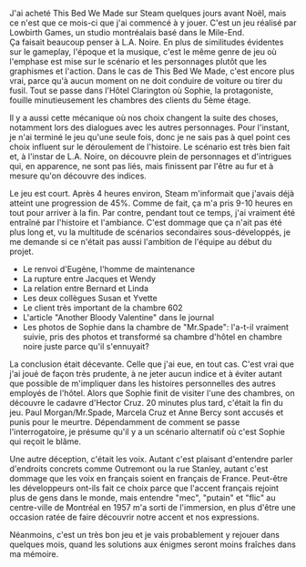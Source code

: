 J'ai acheté This Bed We Made sur Steam quelques jours avant Noël, mais ce n'est que ce mois-ci que j'ai commencé à y jouer. C'est un jeu réalisé par Lowbirth Games, un studio montréalais basé dans le Mile-End.  
Ça faisait beaucoup penser à L.A. Noire. En plus de similitudes évidentes sur le gameplay, l'époque et la musique, c'est le même genre de jeu où l'emphase est mise sur le scénario et les personnages plutôt que les graphismes et l'action. Dans le cas de This Bed We Made, c'est encore plus vrai, parce qu'à aucun moment on ne doit conduire de voiture ou tirer du fusil. Tout se passe dans l'Hôtel Clarington où Sophie, la protagoniste, fouille minutieusement les chambres des clients du 5ème étage.

Il y a aussi cette mécanique où nos choix changent la suite des choses, notamment lors des dialogues avec les autres personnages. Pour l'instant, je n'ai terminé le jeu qu'une seule fois, donc je ne sais pas à quel point ces choix influent sur le déroulement de l'histoire. Le scénario est très bien fait et, à l'instar de L.A. Noire, on découvre plein de personnages et d'intrigues qui, en apparence, ne sont pas liés, mais finissent par l'être au fur et à mesure qu'on découvre des indices.

Le jeu est court. Après 4 heures environ, Steam m'informait que j'avais déjà atteint une progression de 45%. Comme de fait, ça m'a pris 9-10 heures en tout pour arriver à la fin. Par contre, pendant tout ce temps, j'ai vraiment été entraîné par l'histoire et l'ambiance. C'est dommage que ça n'ait pas été plus long et, vu la multitude de scénarios secondaires sous-développés, je me demande si ce n'était pas aussi l'ambition de l'équipe au début du projet.

- Le renvoi d'Eugène, l'homme de maintenance
- La rupture entre Jacques et Wendy
- La relation entre Bernard et Linda
- Les deux collègues Susan et Yvette
- Le client très important de la chambre 602
- L'article "Another Bloody Valentine" dans le journal
- <Spoiler shownText="Spoiler">Les photos de Sophie dans la chambre de "Mr.Spade": l'a-t-il vraiment suivie, pris des photos et transformé sa chambre d'hôtel en chambre noire juste parce qu'il s'ennuyait?</Spoiler>

La conclusion était décevante. Celle que j'ai eue, en tout cas. C'est vrai que j'ai joué de façon très prudente, à ne jeter aucun indice et à éviter autant que possible de m'impliquer dans les histoires personnelles des autres employés de l'hôtel. Alors que Sophie finit de visiter l'une des chambres, <Spoiler shownText="il se passe un évènement majeur">on découvre le cadavre d'Hector Cruz</Spoiler>. 20 minutes plus tard, c'était la fin du jeu. <Spoiler shownText="Spoiler">Paul Morgan/Mr.Spade, Marcela Cruz et Anne Bercy sont accusés et punis pour le meurtre. Dépendamment de comment se passe l'interrogatoire, je présume qu'il y a un scénario alternatif où c'est Sophie qui reçoit le blâme</Spoiler>.

Une autre déception, c'était les voix. Autant c'est plaisant d'entendre parler d'endroits concrets comme Outremont ou la rue Stanley, autant c'est dommage que les voix en français soient en français de France. Peut-être les développeurs ont-ils fait ce choix parce que l'accent français rejoint plus de gens dans le monde, mais entendre "mec", "putain" et "flic" au centre-ville de Montréal en 1957 m'a sorti de l'immersion, en plus d'être une occasion ratée de faire découvrir notre accent et nos expressions.

Néanmoins, c'est un très bon jeu et je vais probablement y rejouer dans quelques mois, quand les solutions aux énigmes seront moins fraîches dans ma mémoire.
